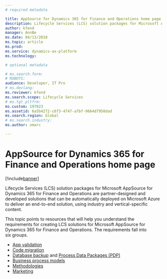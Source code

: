 ```yaml
---
# required metadata

title: AppSource for Dynamics 365 for Finance and Operations home page
description: Lifecycle Services (LCS) solution packages for Microsoft AppSource for Dynamics 365 for Finance and Operations are partner-designed and developed solutions that can be automatically deployed on Microsoft Azure to deliver an end-to-end solution, using industry and vertical-specific content.
author: kfend
manager: AnnBe
ms.date: 04/13/2018
ms.topic: article
ms.prod: 
ms.service: dynamics-ax-platform
ms.technology: 

# optional metadata

# ms.search.form: 
# ROBOTS: 
audience: Developer, IT Pro
# ms.devlang: 
ms.reviewer: kfend
ms.search.scope: Lifecycle Services
# ms.tgt_pltfrm: 
ms.custom: 197023
ms.assetid: 6a5b4272-c6f3-4747-a7bf-9664d7950dad
ms.search.region: Global
# ms.search.industry: 
ms.author: omarc

---
```


# AppSource for Dynamics 365 for Finance and Operations home page

[!include[banner](../includes/banner.md)]

Lifecycle Services (LCS) solution packages for Microsoft AppSource for Dynamics 365 for Finance and Operations are partner-designed and developed solutions that can be automatically deployed on Microsoft Azure to deliver an end-to-end solution, using industry and vertical-specific content.

This topic points to resources that will help you understand the requirements for creating LCS solutions for Microsoft AppSource for Dynamics 365 for Finance and Operations. The requirements fall into six groups.

-   [App validation](app-validation-lcs-solutions.md)
-   [Code migration](code-migration-lcs-solutions.md)
-   [Database backup](database-backup-lcs-solutions.md) and [Process Data Packages (PDP)](process-data-packages-lcs-solutions.md)
-   [Business process models](business-process-modeler-libraries-lcs-solutions.md)
-   [Methodologies](methodologies-lcs-solutions.md)
-   [Marketing](marketing-content-lcs-solutions.md)
